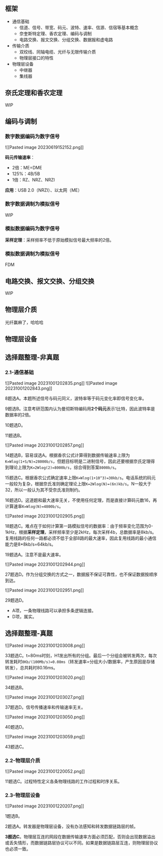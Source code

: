 
## 框架

- 通信基础
	- 信道、信号、带宽、码元、波特、速率、信源、信宿等基本概念
	- 奈奎斯特定理、香农定理、编码与调制
	- 电路交换、报文交换、分组交换、数据报和虚电路
- 传输介质
	- 双绞线、同轴电缆、光纤与无限传输介质
	- 物理层接口的特性
- 物理层设备
	- 中继器
	- 集线器

## 奈氏定理和香农定理

WIP

## 编码与调制

### 数字数据编码为数字信号

![[Pasted image 20230619152152.png]]

**码元传输速率**：
- 2倍：ME=DME
- 125%：4B/5B
- 1倍：RZ、NRZ、NRZI

**应用**：USB 2.0（NRZI）、以太网（ME）

### 数字数据调制为模拟信号

WIP

### 模拟数据编码为数字信号

**采样定理**：采样频率不低于原始模拟信号最大频率的2倍。

### 模拟数据调制为模拟信号

FDM

## 电路交换、报文交换、分组交换

WIP

## 物理层介质

光纤赢麻了，哈哈哈

## 物理层设备

## 选择题整理-非真题

### 2.1-通信基础

![[Pasted image 20231001202835.png]]
![[Pasted image 20231001202843.png]]

8题选A。本题所述信号与码元同义，波特率等于码元变化率即信号变化率。

9题选B。注意考研范围内认为曼彻斯特编码用**2个码元**表示1比特，因此波特率是数据率的2倍。

10题选D。

11题选B。

![[Pasted image 20231001202857.png]]

14题选B，容易误选A。根据香农公式计算得到数据传输速率上限为`K=Wlog(1+S/N)=28000b/s`，但题目标明是二进制信号，因此还要根据奈氏定理得到理论上限为`K=2Wlog(2)=8000b/s`，综合得到答案`8000b/s`。

15题选C。根据香农公式确定速率上限`K=Wlog(1+10^3)=30kb/s`。电话系统的码元一般较为复杂，根据奈氏准则确定理论上限`K=2Wlog(N)=(6n)kb/s`。N一般大于32，所以一般认为其不受奈氏准则制约。

16题选D。这道题和最大速率无关，不使用任何定理，而是直接计算码元数16，再计算速率`K=Wlog(N)=4800b/s`。

![[Pasted image 20231001202905.png]]

18题选C。难点在于如何计算第一路模拟信号的数据率：由于频率变化范围为0-1kHz，根据**采样定理**，采样频率至少是2kHz，每次采样4b，总数据率是8kb/s。复用线路的任何一路都必须不低于全部8路的最大速率，因此复用线路的最小通信能力是8\*8kb/s=64kb/s。

19题选A。注意不是最大速率。

![[Pasted image 20231001202944.png]]

27题选D。作为分组交换的方式之一，数据报不保证可靠性，也不保证数据按顺序到达。

![[Pasted image 20231001202951.png]]

29题选D。
- A项，一条物理线路可以承担多条逻辑连接。
- D项，属实。

## 选择题整理-真题

![[Pasted image 20231001203008.png]]

33题选C。t=80ms时刻，H1发出所有的分组。最后一个分组会被转发两次，每次转发耗时`8Kb/(100Mb/s)=0.08ms`（转发速率=分组大小/数据率，产生原因是存储转发），总共耗时80.16ms。

![[Pasted image 20231001203020.png]]

34题选B。

![[Pasted image 20231001203027.png]]

37题选D。信号传播速率和传输速率无关。

![[Pasted image 20231001203050.png]]

40题选D。

![[Pasted image 20231001203059.png]]

43题选C。

### 2.2-物理层介质

![[Pasted image 20231001220052.png]]

11题选C。过程特性定义各条物理线路的工作过程和时序关系。

### 2.3-物理层设备

![[Pasted image 20231001220207.png]]

1题选B。

2题选A。转发器是物理层设备，没有办法感知和转发数据链路层的帧。

**3题选C**。物理层互连的网段在数据传输速率方面必须匹配，否则会出现数据溢出或丢失情形，而数据链路层协议可以不同。如果是数据链路层互连，则物理层协议也必须一致。
